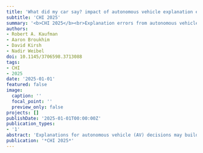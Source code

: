 ```yaml
---
title: 'What did my car say? impact of autonomous vehicle explanation errors and driving context on comfort, reliance, satisfaction, and driving confidence'
subtitle: 'CHI 2025'
summary: '<b>CHI 2025</b><br>Explanation errors from autonomous vehicles undermine user comfort, trust, and satisfaction—particularly in unfamiliar or non-routine driving contexts. Through a driving simulator study, the work shows that even subtle inaccuracies in how AVs communicate can erode user confidence, emphasizing the need for clear, context-aware explanations to foster reliable human-machine interaction.'
authors:
- Robert A. Kaufman
- Aaron Broukhim
- David Kirsh
- Nadir Weibel
doi: 10.1145/3706598.3713088
tags:
- CHI
- 2025
date: '2025-01-01'
featured: false
image:
  caption: ''
  focal_point: ''
  preview_only: false
projects: []
publishDate: '2025-01-01T00:00:00Z'
publication_types:
- '1'
abstract: 'Explanations for autonomous vehicle (AV) decisions may build trust, however, explanations can contain errors. In a simulated driving study (n = 232), we tested how AV explanation errors, driving context characteristics (perceived harm and driving difficulty), and personal traits (prior trust and expertise) affected a passenger’s comfort in relying on an AV, preference for control, confidence in the AV’s ability, and explanation satisfaction. Errors negatively affected all outcomes. Surprisingly, despite identical driving, explanation errors reduced ratings of the AV’s driving ability. Severity and potential harm amplified the negative impact of errors. Contextual harm and driving difficulty directly impacted outcome ratings and influenced the relationship between errors and outcomes. Prior trust and expertise were positively associated with outcome ratings. Results emphasize the need for accurate, contextually adaptive, and personalized AV explanations to foster trust, reliance, satisfaction, and confidence. We conclude with design, research, and deployment recommendations for trustworthy AV explanation systems.'
publication: '*CHI 2025*'
---
```

